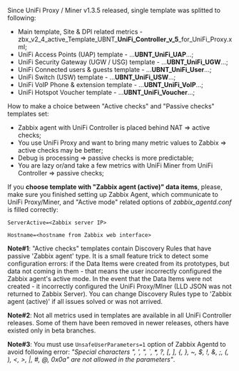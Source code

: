 Since UniFi Proxy / Miner v1.3.5 released, single template was splitted to following:
- Main template, Site & DPI related metrics - zbx\_v2\_4\_active\_Template\_UBNT\_**UniFi_Controller\_v\_5**\_for\_UniFi\_Proxy.xml;
- UniFi Access Points (UAP) template - ...**UBNT\_UniFi\_UAP**...;
- UniFi Security Gateway (UGW / USG) template - ...**UBNT\_UniFi\_UGW**...;
- UniFi Connected users & guests template - ...**UBNT\_UniFi\_User**...;
- UniFi Switch (USW) template - ...**UBNT\_UniFi\_USW**...;
- UniFi VoIP Phone & extension template - ...**UBNT\_UniFi\_VoIP**...;
- UniFi Hotspot Voucher template - ...**UBNT\_UniFi\_Voucher**...;

How to make a choice between "Active checks" and "Passive checks" templates set:
- Zabbix agent with UniFi Controller is placed behind NAT => active checks;
- You use UniFi Proxy and want to bring many metric values to Zabbix =>  active checks may be better;
- Debug is processing => passive checks is more predictable;
- You are lazy or/and take a few metrics with UniFi Miner from UniFi Controller => passive checks;

If you **choose template with "Zabbix agent (active)" data items**, please, make sure you finished setting up Zabbix Agent, which communicate to UniFi Proxy/Miner, and "Active mode" related options of _zabbix_agentd.conf_ is filled correctly:

`ServerActive=<Zabbix server IP>`

`Hostname=<hostname from Zabbix web interface>`

**Note#1**: "Active checks" templates contain Discovery Rules that have passive 'Zabbix agent' type. It is a small feature trick to detect some configuration errors: if the Data Items were created from its prototypes, but data not coming in them - that means the user incorrectly configured the Zabbix agent's active mode. In the event that the Data Items were not created - it incorrectly configured the UniFi Proxy/MIner (LLD JSON was not returned to Zabbix Server). You can change Discovery Rules type to 'Zabbix agent (active)' if all issues solved or was not arrived.

**Note#2**: Not all metrics used in templates are available in all UniFi Controller releases. Some of them have been removed in newer releases, others have existed only in beta branches.

**Note#3**: You must use `UnsafeUserParameters=1` option of Zabbix Agentd to avoid following error: _"Special characters "\, ', ", `, *, ?, [, ], {, }, ~, $, !, &, ;, (, ), <, >, |, #, @, 0x0a" are not allowed in the parameters"_. 
